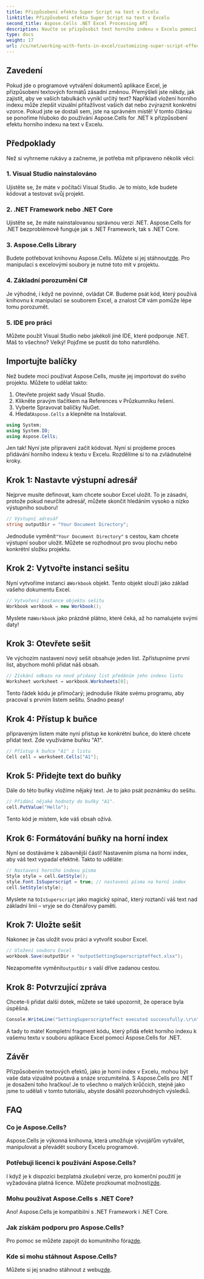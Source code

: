 ```yaml
---
title: Přizpůsobení efektu Super Script na text v Excelu
linktitle: Přizpůsobení efektu Super Script na text v Excelu
second_title: Aspose.Cells .NET Excel Processing API
description: Naučte se přizpůsobit text horního indexu v Excelu pomocí Aspose.Cells for .NET. Vylepšete své tabulky jednoduchými kroky.
type: docs
weight: 17
url: /cs/net/working-with-fonts-in-excel/customizing-super-script-effect/
---
```

## Zavedení
Pokud jde o programové vytváření dokumentů aplikace Excel, je přizpůsobení textových formátů zásadní změnou. Přemýšleli jste někdy, jak zajistit, aby ve vašich tabulkách vynikl určitý text? Například vložení horního indexu může zlepšit vizuální přitažlivost vašich dat nebo zvýraznit konkrétní vzorce. Pokud jste se dostali sem, jste na správném místě! V tomto článku se ponoříme hluboko do používání Aspose.Cells for .NET k přizpůsobení efektu horního indexu na text v Excelu. 
## Předpoklady
Než si vyhrneme rukávy a začneme, je potřeba mít připraveno několik věcí:
### 1. Visual Studio nainstalováno
Ujistěte se, že máte v počítači Visual Studio. Je to místo, kde budete kódovat a testovat svůj projekt. 
### 2. .NET Framework nebo .NET Core
Ujistěte se, že máte nainstalovanou správnou verzi .NET. Aspose.Cells for .NET bezproblémově funguje jak s .NET Framework, tak s .NET Core.
### 3. Aspose.Cells Library
 Budete potřebovat knihovnu Aspose.Cells. Můžete si jej stáhnout[zde](https://releases.aspose.com/cells/net/). Pro manipulaci s excelovými soubory je nutné toto mít v projektu.
### 4. Základní porozumění C#
Je výhodné, i když ne povinné, ovládat C#. Budeme psát kód, který používá knihovnu k manipulaci se souborem Excel, a znalost C# vám pomůže lépe tomu porozumět.
### 5. IDE pro práci
Můžete použít Visual Studio nebo jakékoli jiné IDE, které podporuje .NET. 
Máš to všechno? Velký! Pojďme se pustit do toho natvrdlého.
## Importujte balíčky
Než budete moci používat Aspose.Cells, musíte jej importovat do svého projektu. Můžete to udělat takto:
1. Otevřete projekt sady Visual Studio.
2. Klikněte pravým tlačítkem na References v Průzkumníku řešení.
3. Vyberte Spravovat balíčky NuGet.
4.  Hledat`Aspose.Cells` a klepněte na Instalovat. 
```csharp
using System;
using System.IO;
using Aspose.Cells;
```
Jen tak! Nyní jste připraveni začít kódovat.
Nyní si projdeme proces přidávání horního indexu k textu v Excelu. Rozdělíme si to na zvládnutelné kroky.
## Krok 1: Nastavte výstupní adresář
Nejprve musíte definovat, kam chcete soubor Excel uložit. To je zásadní, protože pokud neurčíte adresář, můžete skončit hledáním vysoko a nízko výstupního souboru!
```csharp
// Výstupní adresář
string outputDir = "Your Document Directory";
```
 Jednoduše vyměnit`"Your Document Directory"` s cestou, kam chcete výstupní soubor uložit. Můžete se rozhodnout pro svou plochu nebo konkrétní složku projektu.
## Krok 2: Vytvořte instanci sešitu
 Nyní vytvoříme instanci a`Workbook` objekt. Tento objekt slouží jako základ vašeho dokumentu Excel.
```csharp
// Vytvoření instance objektu sešitu
Workbook workbook = new Workbook();
```
 Myslete na`Workbook` jako prázdné plátno, které čeká, až ho namalujete svými daty!
## Krok 3: Otevřete sešit
Ve výchozím nastavení nový sešit obsahuje jeden list. Zpřístupníme první list, abychom mohli přidat náš obsah.
```csharp
// Získání odkazu na nově přidaný list předáním jeho indexu listu
Worksheet worksheet = workbook.Worksheets[0];
```
Tento řádek kódu je přímočarý; jednoduše říkáte svému programu, aby pracoval s prvním listem sešitu. Snadno peasy!
## Krok 4: Přístup k buňce
připraveným listem máte nyní přístup ke konkrétní buňce, do které chcete přidat text. Zde využíváme buňku "A1".
```csharp
// Přístup k buňce "A1" z listu
Cell cell = worksheet.Cells["A1"];
```
## Krok 5: Přidejte text do buňky
Dále do této buňky vložíme nějaký text. Je to jako psát poznámku do sešitu.
```csharp
// Přidání nějaké hodnoty do buňky "A1".
cell.PutValue("Hello");
```
Tento kód je místem, kde váš obsah ožívá. 
## Krok 6: Formátování buňky na horní index
Nyní se dostáváme k zábavnější části! Nastavením písma na horní index, aby váš text vypadal efektně. Takto to uděláte:
```csharp
// Nastavení horního indexu písma
Style style = cell.GetStyle();
style.Font.IsSuperscript = true; // nastavení písma na horní index
cell.SetStyle(style);
```
 Myslete na to`IsSuperscript` jako magický spínač, který roztančí váš text nad základní linií – vryje se do čtenářovy paměti.
## Krok 7: Uložte sešit
Nakonec je čas uložit svou práci a vytvořit soubor Excel. 
```csharp
// Uložení souboru Excel
workbook.Save(outputDir + "outputSettingSuperscripteffect.xlsx");
```
 Nezapomeňte vyměnit`outputDir` s vaší dříve zadanou cestou. 
## Krok 8: Potvrzující zpráva
Chcete-li přidat další dotek, můžete se také upozornit, že operace byla úspěšná.
```csharp
Console.WriteLine("SettingSuperscripteffect executed successfully.\r\n");
```
A tady to máte! Kompletní fragment kódu, který přidá efekt horního indexu k vašemu textu v souboru aplikace Excel pomocí Aspose.Cells for .NET.
## Závěr
Přizpůsobením textových efektů, jako je horní index v Excelu, mohou být vaše data vizuálně poutavá a snáze srozumitelná. S Aspose.Cells pro .NET je dosažení toho hračkou! Je to všechno o malých krůčcích, stejně jako jsme to udělali v tomto tutoriálu, abyste dosáhli pozoruhodných výsledků.
## FAQ
### Co je Aspose.Cells?
Aspose.Cells je výkonná knihovna, která umožňuje vývojářům vytvářet, manipulovat a převádět soubory Excelu programově.
### Potřebuji licenci k používání Aspose.Cells?
 I když je k dispozici bezplatná zkušební verze, pro komerční použití je vyžadována platná licence. Můžete prozkoumat možnosti[zde](https://purchase.aspose.com/buy).
### Mohu používat Aspose.Cells s .NET Core?
Ano! Aspose.Cells je kompatibilní s .NET Framework i .NET Core.
### Jak získám podporu pro Aspose.Cells?
 Pro pomoc se můžete zapojit do komunitního fóra[zde](https://forum.aspose.com/c/cells/9).
### Kde si mohu stáhnout Aspose.Cells?
 Můžete si jej snadno stáhnout z webu[zde](https://releases.aspose.com/cells/net/).

